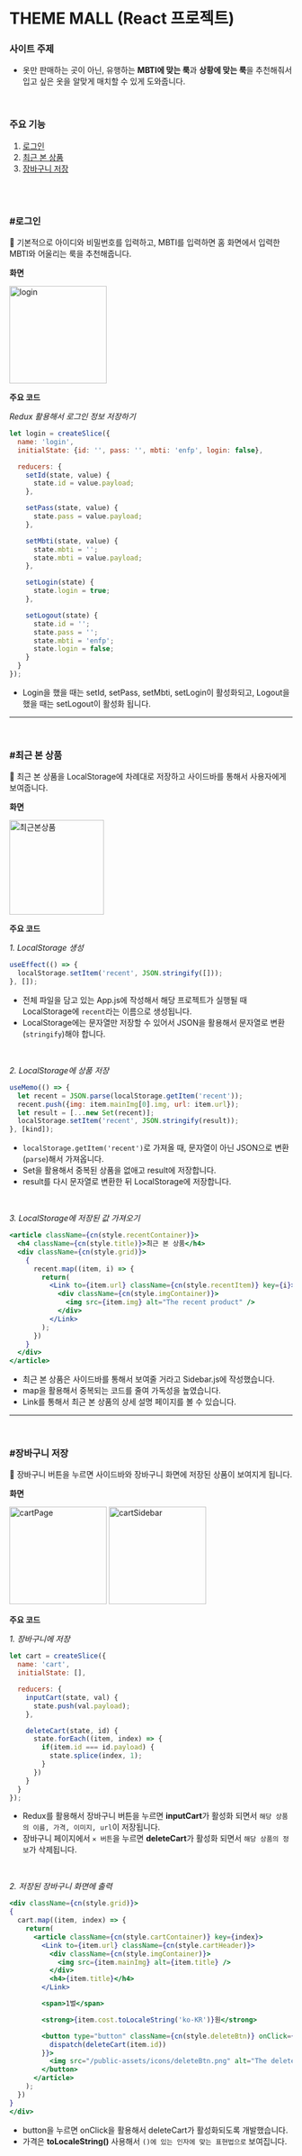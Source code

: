 # THEME MALL (React 프로젝트)
### 사이트 주제
- 옷만 판매하는 곳이 아닌, 유행하는 **MBTI에 맞는 룩**과 **상황에 맞는 룩**을 추천해줘서 입고 싶은 옷을 알맞게 매치할 수 있게 도와줍니다.
</br>

### 주요 기능
1. [로그인](#로그인)
2. [최근 본 상품](#최근-본-상품)
3. [장바구니 저장](#장바구니-저장)
</br>
</br>

### #로그인
📌 기본적으로 아이디와 비밀번호를 입력하고, MBTI를 입력하면 홈 화면에서 입력한 MBTI와 어울리는 룩을 추천해줍니다.
</br>

**화면**
</br>

<img width="173" alt="login" src="https://user-images.githubusercontent.com/79409722/220277914-4d68c765-2954-4b5b-8c57-62bde546e026.png">
</br>

**주요 코드**
</br>

*Redux 활용해서 로그인 정보 저장하기*
```js
let login = createSlice({
  name: 'login',
  initialState: {id: '', pass: '', mbti: 'enfp', login: false},

  reducers: {
    setId(state, value) {
      state.id = value.payload;
    },

    setPass(state, value) {
      state.pass = value.payload;
    },

    setMbti(state, value) {
      state.mbti = '';
      state.mbti = value.payload;
    },

    setLogin(state) {
      state.login = true;
    },

    setLogout(state) {
      state.id = '';
      state.pass = '';
      state.mbti = 'enfp';
      state.login = false;
    }
  }
});
```
- Login을 했을 때는 setId, setPass, setMbti, setLogin이 활성화되고, Logout을 했을 때는 setLogout이 활성화 됩니다.
***
</br>

### #최근 본 상품
📌 최근 본 상품을 LocalStorage에 차례대로 저장하고 사이드바를 통해서 사용자에게 보여줍니다.
</br>

**화면**
</br>

<img width="168" alt="최근본상품" src="https://user-images.githubusercontent.com/79409722/220279998-e7e93c44-c79e-4686-a567-52147cdc4a56.png">

**주요 코드**
</br>

*1. LocalStorage 생성*
```jsx
useEffect(() => {
  localStorage.setItem('recent', JSON.stringify([]));
}, []);
```
- 전체 파일을 담고 있는 App.js에 작성해서 해당 프로젝트가 실행될 때 LocalStorage에 `recent`라는 이름으로 생성됩니다.
- LocalStorage에는 문자열만 저장할 수 있어서 JSON을 활용해서 문자열로 변환(`stringify`)해야 합니다.
</br>

*2. LocalStorage에 상품 저장*
```jsx
useMemo(() => {
  let recent = JSON.parse(localStorage.getItem('recent'));
  recent.push({img: item.mainImg[0].img, url: item.url});
  let result = [...new Set(recent)];
  localStorage.setItem('recent', JSON.stringify(result));
}, [kind]);
```
- `localStorage.getItem('recent')`로 가져올 때, 문자열이 아닌 JSON으로 변환(`parse`)해서 가져옵니다.
- Set을 활용해서 중복된 상품을 없애고 result에 저장합니다.
- result를 다시 문자열로 변환한 뒤 LocalStorage에 저장합니다.
</br>

*3. LocalStorage에 저장된 값 가져오기*
```jsx
<article className={cn(style.recentContainer)}>
  <h4 className={cn(style.title)}>최근 본 상품</h4>
  <div className={cn(style.grid)}>
    {
      recent.map((item, i) => {
        return(
          <Link to={item.url} className={cn(style.recentItem)} key={i}>
            <div className={cn(style.imgContainer)}>
              <img src={item.img} alt="The recent product" />
            </div>
          </Link>
        );
      })
    }
  </div>
</article>
```
- 최근 본 상품은 사이드바를 통해서 보여줄 거라고 Sidebar.js에 작성했습니다.
- map을 활용해서 중복되는 코드를 줄여 가독성을 높였습니다.
- Link를 통해서 최근 본 상품의 상세 설명 페이지를 볼 수 있습니다.
***
</br>

### #장바구니 저장
📌 장바구니 버튼을 누르면 사이드바와 장바구니 화면에 저장된 상품이 보여지게 됩니다. 
</br>

**화면**
</br>

<p align="left">
<img width="173" alt="cartPage" src="https://user-images.githubusercontent.com/79409722/220546139-ea5613cf-7770-4278-ac30-5435fc9e21dd.png">
<img width="173" alt="cartSidebar" src="https://user-images.githubusercontent.com/79409722/220546099-a023fa06-7e31-46e0-9316-6603a2a0efa5.png">
</p>

**주요 코드**
</br>

*1. 장바구니에 저장*
```jsx
let cart = createSlice({
  name: 'cart',
  initialState: [],

  reducers: {
    inputCart(state, val) {
      state.push(val.payload);
    },

    deleteCart(state, id) {
      state.forEach((item, index) => {
        if(item.id === id.payload) {
          state.splice(index, 1);
        }
      })
    }
  }
});
```
- Redux를 활용해서 장바구니 버튼을 누르면 **inputCart**가 활성화 되면서 `해당 상품의 이름, 가격, 이미지, url`이 저장됩니다.
- 장바구니 페이지에서 `✕ 버튼`을 누르면 **deleteCart**가 활성화 되면서 `해당 상품의 정보`가 삭제됩니다.
</br>

*2. 저장된 장바구니 화면에 출력*
```jsx
<div className={cn(style.grid)}>
{
  cart.map((item, index) => {
    return(
      <article className={cn(style.cartContainer)} key={index}>
        <Link to={item.url} className={cn(style.cartHeader)}>
          <div className={cn(style.imgContainer)}>
            <img src={item.mainImg} alt={item.title} />
          </div>
          <h4>{item.title}</h4>
        </Link>

        <span>1벌</span>

        <strong>{item.cost.toLocaleString('ko-KR')}원</strong>

        <button type="button" className={cn(style.deleteBtn)} onClick={() => {
          dispatch(deleteCart(item.id))
        }}>
          <img src="/public-assets/icons/deleteBtn.png" alt="The delete button" />
        </button>
      </article>
    );
  })
}
</div>
```
- button을 누르면 onClick을 활용해서 deleteCart가 활성화되도록 개발했습니다.
- 가격은 **toLocaleString()** 사용해서 `()에 있는 인자에 맞는 표현법으로` 보여집니다.

